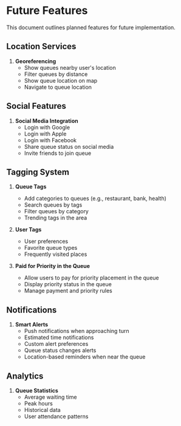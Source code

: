 # Future Features

This document outlines planned features for future implementation.

## Location Services

1. **Georeferencing**
   - Show queues nearby user's location
   - Filter queues by distance
   - Show queue location on map
   - Navigate to queue location

## Social Features

1. **Social Media Integration**
   - Login with Google
   - Login with Apple
   - Login with Facebook
   - Share queue status on social media
   - Invite friends to join queue

## Tagging System

1. **Queue Tags**
   - Add categories to queues (e.g., restaurant, bank, health)
   - Search queues by tags
   - Filter queues by category
   - Trending tags in the area

2. **User Tags**
   - User preferences
   - Favorite queue types
   - Frequently visited places

3. **Paid for Priority in the Queue**
   - Allow users to pay for priority placement in the queue
   - Display priority status in the queue
   - Manage payment and priority rules

## Notifications

1. **Smart Alerts**
   - Push notifications when approaching turn
   - Estimated time notifications
   - Custom alert preferences
   - Queue status changes alerts
   - Location-based reminders when near the queue

## Analytics

1. **Queue Statistics**
   - Average waiting time
   - Peak hours
   - Historical data
   - User attendance patterns
